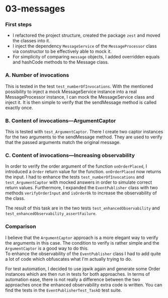 # 03-messages

### First steps
- I refactored the project structure, created the package `zest` and moved the classes into it.
- I inject the dependency `MessageService` of the  `MessageProcessor` class via constructor to be effectively able to mock it.
- For simplicity of comparing ``message`` objects, I added overridden equals and hashCode methods to the Message class.

### A. Number of invocations
This is tested in the test `test_numberOfInvocations`. With the mentioned possibility to inject a mock MessageService instance into a real MessageProcessor instance, I can mock the MessageService class and inject it. It is then simple to verify that the sendMessage method is called exactly once.

### B. Content of invocations—ArgumentCaptor
This is tested with `test_ArgumentCaptor`. There I create two captor instances for the two arguments to the sendMessage method. They are used to verify that the passed arguments match the original message.

### C. Content of invocations—Increasing observability
In order to verify the order argument of the function `onOrderPlaced`, I introduced a `Order` return value for the function.
`onOrderPlaced` now returns the input. I had to enhance the tests `test_numberOfInvocations` and `test_ArgumentCaptor` with mocked answers in order to simulate correct return values. Furthermore, I expanded the `EventPublisher` class with two methods `verifyOrderInput` and `isOrderOk` to increase the observability of the class.   

The result of this task are in the two tests `test_enhancedObservability` and `test_enhancedObservability_assertFailure`.


### Comparison
I believe that the `ArgumentCaptor` approach is a more elegant way to verify the arguments in this case. The condition to verify is rather simple and the `ArgumentCaptor` is a good way to do this.  
To enhance the observability of the `EventPublisher` class I had to add quite a lot of code which obfuscates what I'm actually trying to do.  

For test automation, I decided to use jqwik again and generate some Order instances which are then run in tests for both approaches. In terms of automation ease, there is not really a difference between the two approaches once the enhanced observability extra code is written. You can find the tests in the `EventPublisherTest_TaskD` test suite.